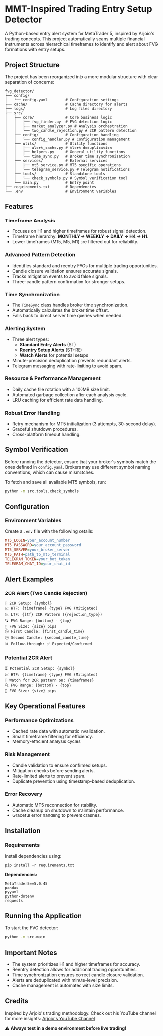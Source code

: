 # MMT-Inspired Trading Entry Setup Detector

A Python-based entry alert system for MetaTrader 5, inspired by Arjoio's trading concepts. This project automatically scans multiple financial instruments across hierarchical timeframes to identify and alert about FVG formations with entry setups.

## Project Structure

The project has been reorganized into a more modular structure with clear separation of concerns:

```
fvg_detector/
├── config/
│   └── config.yaml        # Configuration settings
├── cache/                 # Cache directory for alerts
├── logs/                  # Log files directory
├── src/
│   ├── core/              # Core business logic
│   │   ├── fvg_finder.py  # FVG detection logic
│   │   ├── market_analyzer.py # Analysis orchestration
│   │   └── two_candle_rejection.py # 2CR pattern detection
│   ├── config/            # Configuration handling
│   │   └── config_handler.py # Configuration management
│   ├── utils/             # Utility functions
│   │   ├── alert_cache.py # Alert deduplication
│   │   ├── helpers.py     # General utility functions
│   │   └── time_sync.py   # Broker time synchronization
│   ├── services/          # External services
│   │   ├── mt5_service.py # MT5 specific operations
│   │   └── telegram_service.py # Telegram notifications
│   ├── tools/             # Standalone tools
│   │   └── check_symbols.py # Symbol verification tool
│   └── main.py            # Entry point
├── requirements.txt       # Dependencies
└── .env                   # Environment variables
```

## Features

### Timeframe Analysis
- Focuses on H1 and higher timeframes for robust signal detection.
- Timeframe hierarchy: **MONTHLY → WEEKLY → DAILY → H4 → H1**.
- Lower timeframes (M15, M5, M1) are filtered out for reliability.

### Advanced Pattern Detection
- Identifies standard and reentry FVGs for multiple trading opportunities.
- Candle closure validation ensures accurate signals.
- Tracks mitigation events to avoid false signals.
- Three-candle pattern confirmation for stronger setups.

### Time Synchronization
- The `TimeSync` class handles broker time synchronization.
- Automatically calculates the broker time offset.
- Falls back to direct server time queries when needed.

### Alerting System
- Three alert types:
  - **Standard Entry Alerts** (ST)
  - **Reentry Setup Alerts** (ST+RE)
  - **Watch Alerts** for potential setups
- Minute-precision deduplication prevents redundant alerts.
- Telegram messaging with rate-limiting to avoid spam.

### Resource & Performance Management
- Daily cache file rotation with a 100MB size limit.
- Automated garbage collection after each analysis cycle.
- LRU caching for efficient rate data handling.

### Robust Error Handling
- Retry mechanism for MT5 initialization (3 attempts, 30-second delay).
- Graceful shutdown procedures.
- Cross-platform timeout handling.

## Symbol Verification  

Before running the detector, ensure that your broker's symbols match the ones defined in `config.yaml`. Brokers may use different symbol naming conventions, which can cause mismatches.  

To fetch and save all available MT5 symbols, run:  

```sh
python -m src.tools.check_symbols
```

## Configuration

### Environment Variables
Create a `.env` file with the following details:
```ini
MT5_LOGIN=your_account_number
MT5_PASSWORD=your_account_password
MT5_SERVER=your_broker_server
MT5_PATH=path_to_mt5_terminal
TELEGRAM_TOKEN=your_bot_token
TELEGRAM_CHAT_ID=your_chat_id
```

## Alert Examples

### 2CR Alert (Two Candle Rejection)
```
🔄 2CR Setup: {symbol}
📈 HTF: {timeframe} {type} FVG (Mitigated)
📉 LTF: {ltf} 2CR Pattern ({rejection_type})
🔍 FVG Range: {bottom} - {top}
📏 FVG Size: {size} pips
🕒 First Candle: {first_candle_time}
🕒 Second Candle: {second_candle_time}
📊 Follow-through: ✅ Expected/Confirmed
```

### Potential 2CR Alert
```
⏳ Potential 2CR Setup: {symbol}
📈 HTF: {timeframe} {type} FVG (Mitigated)
👀 Watch for 2CR pattern on: {timeframes}
🔍 FVG Range: {bottom} - {top}
📏 FVG Size: {size} pips
```

## Key Operational Features

### Performance Optimizations
- Cached rate data with automatic invalidation.
- Smart timeframe filtering for efficiency.
- Memory-efficient analysis cycles.

### Risk Management
- Candle validation to ensure confirmed setups.
- Mitigation checks before sending alerts.
- Rate-limited alerts to prevent spam.
- Duplicate prevention using timestamp-based deduplication.

### Error Recovery
- Automatic MT5 reconnection for stability.
- Cache cleanup on shutdown to maintain performance.
- Graceful error handling to prevent crashes.

## Installation

### Requirements

Install dependencies using:
```
pip install -r requirements.txt
```

**Dependencies:**
```
MetaTrader5==5.0.45
pandas
pyyaml
python-dotenv
requests
```

## Running the Application

To start the FVG detector:

```sh
python -m src.main
```

## Important Notes
- The system prioritizes H1 and higher timeframes for accuracy.
- Reentry detection allows for additional trading opportunities.
- Time synchronization ensures correct candle closure validation.
- Alerts are deduplicated with minute-level precision.
- Cache management is automated with size limits.

## Credits
Inspired by Arjoio's trading methodology. Check out his YouTube channel for more insights: [Arjoio's YouTube Channel](https://www.youtube.com/@Arjoio)

⚠️ **Always test in a demo environment before live trading!**
